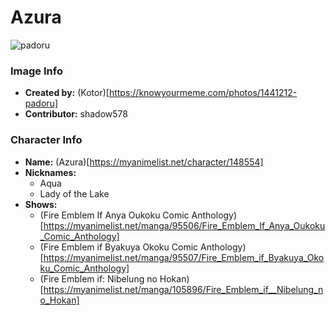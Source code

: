 # Azura

![padoru](https://raw.githubusercontent.com/shadow578/Padoru-Padoru/master/Padoru/fire-emblem-azura.png "Azura")

### Image Info
* **Created by:**    (Kotor)[https://knowyourmeme.com/photos/1441212-padoru]
* **Contributor:**   shadow578

### Character Info
* **Name:**   (Azura)[https://myanimelist.net/character/148554]
* **Nicknames:**
  * Aqua
  * Lady of the Lake
* **Shows:**
  * (Fire Emblem If Anya Oukoku Comic Anthology)[https://myanimelist.net/manga/95506/Fire_Emblem_If_Anya_Oukoku_Comic_Anthology]
  * (Fire Emblem if Byakuya Okoku Comic Anthology)[https://myanimelist.net/manga/95507/Fire_Emblem_if_Byakuya_Okoku_Comic_Anthology]
  * (Fire Emblem if: Nibelung no Hokan)[https://myanimelist.net/manga/105896/Fire_Emblem_if__Nibelung_no_Hokan]
